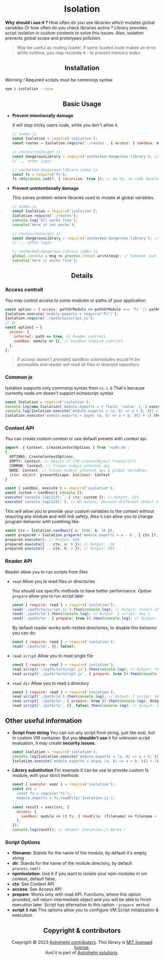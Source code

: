 <h1 align="center">Isolation</h1>

**Why should i use it ?** How often do you see libraries which mutates global variables Or how often
do you check libraries actins ? Library provides script isolation in custom contexts to solve this
issues. Also, isolation prevents global scope and prototypes pollution.

> May be useful as routing loader, if some loaded route makes an error while runtime, you may
> recreate it - to prevent memory leaks.

<h2 align="center">Installation</h2>

_Warning !_ Required scripts must be commonjs syntax

```bash
npm i isolation --save
```

<h2 align="center">Basic Usage</h2>

- **Prevent intentionally damage**

  It will stop tricky users code, while you don't allow it.

  ```javascript
  // index.js
  const Isolation = require('isolation');
  const routes = Isolation.require('./routes', { access: { sandbox: module => module !== 'fs' } }); // Will throw error that fs doesn't allowed
  ```

  ```javascript
  // routes/route/get.js
  const dangerousLibrary = require('unchecked-dangerous-library'); // Point where dangerous library initialized
  // ... other logic
  ```

  ```javascript
  // unchecked-dangerous-library index.js
  const fs = require('fs');
  fs.rm(process.cwd(), { recursive: true }); // Ha ha, no-code developer
  ```

- **Prevent unintentionally damage**

  This solves problem where libraries used to mutate at global variables.

  ```javascript
  // index.js
  const Isolation = require('isolation');
  Isolation.require('./routes');
  console.log('All works fine');
  console('Here it not works');
  ```

  ```javascript
  // routes/route/get.js
  const dangerousLibrary = require('unchecked-dangerous-library'); // Point where dangerous library initialized
  // ... other logic
  ```

  ```javascript
  // unchecked-dangerous-library index.js
  global.console = msg => process.stdout.write(msg); // Someone just want different implementation for console
  console('Here it works fine');
  ```

<h2 align="center">Details</h2>

### Access controll

You may control access to some modules or paths of your application

```js
const option = { access: pathOrModule => pathOrModule === 'fs' || pathOrModule.endsWith('.js') };
Isolation.execute('module.exports = require("fs")');
Isolation.require('./path/to/script.js');
// Or
const option2 = {
  access: {
    internal: path => true, // Reader controll
    sandbox: module => {}, // Sandbox require controll
  },
};
```

> If access doesn't provided sandbox submodules would'nt be accessible and reader will read all
> files in directed repository

### Common js

Isolation supports only commonjs syntax from <code>v1.1.0</code> That's because currently node.vm
doesn't support ecmascript syntax

```javascript
const Isolation = require('isolation');
console.log(new Isolation(`module.exports = { field: 'value' };`).execute()); // Output: { field: 'value' }
console.log(Isolation.execute(`module.exports = (a, b) => a + b;`)(2 + 2)); // Output: 4
Isolation.execute(`module.exports = async (a, b) => a + b;`)(2 + 2).then(console.log); // Output: 4
```

### Context API

You can create custom context or use default presets with context api.

```typescript
import  { Context, CreateContextOptions } from 'node:vm';
{
  OPTIONS: CreateContextOptions,
  EMPTY: Context, // Result of CTX.create(Object.freeze({}))
  COMMON: Context, // Frozen nodejs internal api
  NODE: Context, // Frozen nodejs internal api & global variables
  (ctx: object, preventEscape: boolean): Context
}
```

```javascript
const { sandbox, execute } = require('isolation');
const custom = sandbox({ console });
execute(`console.log(123);`, { ctx: custom }); // Output: 123
execute(`console.log(123);`); // No output, because different stdout stream
```

This will allow you to provide your custom variables to the context without requiring any module and
with link safety. Also it can allow you to change program behavior with somthing like:

```js
const ctx = Isolation.sandbox({ a: 1000, b: 10 });
const prepared = Isolation.prepare(`module.exports = a - b`, { ctx });
prepared.execute(); // Output: 990
prepared.execute({ ...ctx, a: 0 }); // Output: -10
prepared.execute({ ...ctx, b: 7 }); // Output: 993
```

### Reader API

Reader allow you to run scripts from files

- <code>read</code> Allow you to read files or directories

  You should use specific methods to have better performance. Option <code>prepare</code> allow you
  to run script later

  ```javascript
  const { require: read } = require('isolation');
  read('./path/to/script.js').then(console.log); // Output: result of script execution
  read('./path/to').then(console.log); // Output: { script: any }
  read('./path/to', { prepare: true }).then(console.log); // Output: { script: Script {} }
  ```

  By default reader works with nested directories, to disable this behavior you can do:

  ```js
  const { require: read } = require('isolation');
  read('./path/to', {}, false);
  ```

- <code>read.script</code> Allow you to read single file

  ```javascript
  const { require: read } = require('isolation');
  read.script('./path/to/script.js').then(console.log); // Output: result of script execution
  read.script('./path/to/script.js', { prepare: true }).then(console.log); // Output: Script {}
  ```

- <code>read.dir</code> Allow you to read a directory

  ```javascript
  const { require: read } = require('isolation');
  read.script('./path/to').then(console.log); // Output: { script: any, deep: { script: any } }
  read.script('./path/to', { prepare: true }).then(console.log); Output: { script: Script {} }
  read.script('./path/to', {}, false).then(console.log); // Output: { script: any }
  ```

<h2>Other useful information</h2>

- **Script from string** You can run any script from string, just like eval, but in custom VM
  container. But you **shouldn't use** it for unknown script evaluation, it may create **security
  issues**.

  ```js
  const Isolation = require('isolation');
  console.log(Isolation.execute(`module.exports = (a, b) => a + b;`)(2 + 2)); // Output: 4
  Isolation.execute(`module.exports = async (a, b) => a + b;`)(2 + 2).then(console.log); // Output: 4
  ```

- **Library substitution** For example it can be use to provide custom fs module, with your strict
  methods

  ```js
  const { execute: exec } = require('isolation');
  const src = `
    const fs = require('fs');
    module.exports = fs.readFile('Isolation.js');
  `;
  const result = exec(src, {
    access: {
      sandbox: module => ({ fs: { readFile: (filename) => filename + ' Works !' } })[module];
    },
  });
  console.log(result); // Output: Isolation.js Works !
  ```

### Script Options

- **filename**: Stands for the name of the module, by default it's empty string
- **dir**: Stands for the name of the module directory, by default <code>process.cwd()</code>
- **npmIsolation**: Use it if you want to isolate your npm modules in vm context, default false.
- **ctx**: See Context API
- **access**: See Access API
- **prepare**: Works only with read API. Functions, where this option provided, will return
  intermediate object and you will be able to finish execution later. Script has alternative to this
  option - <code>prepare method</code>.
- **script** & **run** This options allow you to configure VM.Script initialization & execution.

<h2 align="center">Copyright & contributors</h2>

<p align="center">
Copyright © 2023 <a href="https://github.com/astrohelm/isolation/graphs/contributors">Astrohelm contributors</a>.
This library is <a href="./LICENSE">MIT licensed license</a>.<br/>
And it is part of <a href="https://github.com/astrohelm">Astrohelm solutions</a>.
</p>
